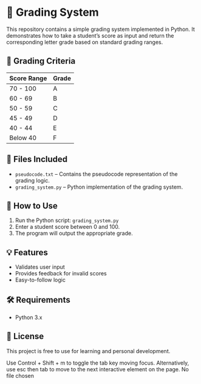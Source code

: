 
# 📘 Grading System

This repository contains a simple grading system implemented in Python. It demonstrates how to take a student’s score as input and return the corresponding letter grade based on standard grading ranges.

## 🧮 Grading Criteria

| Score Range | Grade |
|-------------|--------|
| 70 - 100    | A      |
| 60 - 69     | B      |
| 50 - 59     | C      |
| 45 - 49     | D      |
| 40 - 44     | E      |
| Below 40    | F      |

## 📁 Files Included

- `pseudocode.txt` – Contains the pseudocode representation of the grading logic.
- `grading_system.py` – Python implementation of the grading system.

## 🚀 How to Use

1. Run the Python script: `grading_system.py`
2. Enter a student score between 0 and 100.
3. The program will output the appropriate grade.

## 💡 Features

- Validates user input
- Provides feedback for invalid scores
- Easy-to-follow logic

## 🛠️ Requirements

- Python 3.x

## 📜 License

This project is free to use for learning and personal development.

Use Control + Shift + m to toggle the tab key moving focus. Alternatively, use esc then tab to move to the next interactive element on the page.
No file chosen
